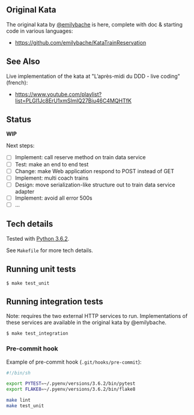 ## Original Kata

The original kata by [@emilybache](https://twitter.com/emilybache) is here, complete with doc & starting code in various languages:

- <https://github.com/emilybache/KataTrainReservation>


## See Also

Live implementation of the kata at "L’après-midi du DDD - live coding" (french):

- <https://www.youtube.com/playlist?list=PLGl1Jc8ErU1xmSImIQ27Biu46C4MQHTfK>

## Status

**WIP**

Next steps:

- [ ] Implement: call reserve method on train data service
- [ ] Test: make an end to end test
- [ ] Change: make Web application respond to POST instead of GET
- [ ] Implement: multi coach trains
- [ ] Design: move serialization-like structure out to train data service adapter
- [ ] Implement: avoid all error 500s
- [ ] ...

## Tech details

Tested with [Python 3.6.2](https://www.python.org/downloads/release/python-362/).

See `Makefile` for more tech details.

## Running unit tests

    $ make test_unit

## Running integration tests

Note: requires the two external HTTP services to run. Implementations of these services are available in the original kata by @emilybache.

    $ make test_integration

### Pre-commit hook

Example of pre-commit hook (`.git/hooks/pre-commit`):

```sh
#!/bin/sh

export PYTEST=~/.pyenv/versions/3.6.2/bin/pytest
export FLAKE8=~/.pyenv/versions/3.6.2/bin/flake8

make lint
make test_unit
```